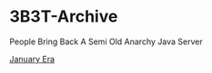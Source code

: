 # 3B3T-Archive

People Bring Back A Semi Old Anarchy Java Server

<a href="./January-Febuary-4th-Era/index.html" title="January Era">January Era</a>

